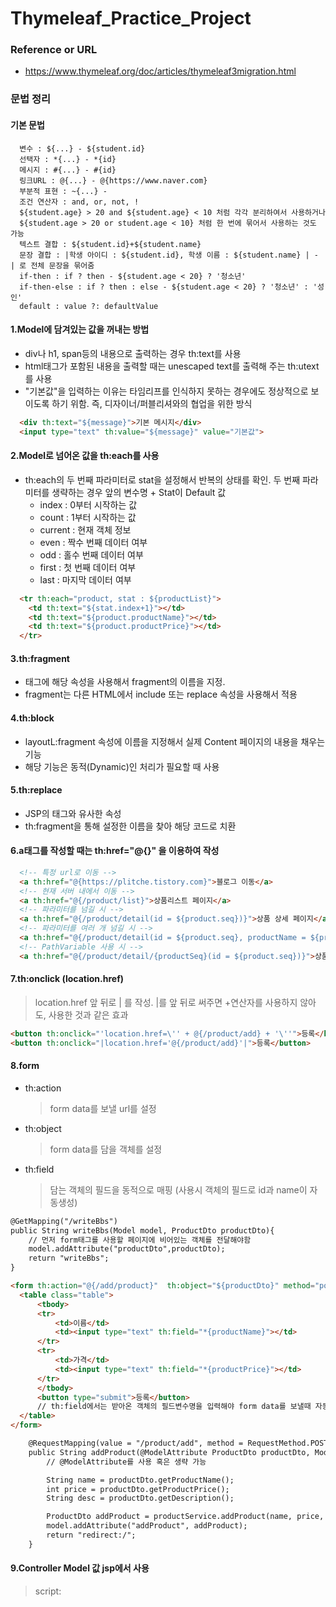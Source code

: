 # Thymeleaf_Practice_Project

### Reference or URL
- https://www.thymeleaf.org/doc/articles/thymeleaf3migration.html


### 문법 정리
#### 기본 문법
```text
  변수 : ${...} - ${student.id}
  선택자 : *{...} - *{id}
  메시지 : #{...} - #{id}
  링크URL : @{...} - @{https://www.naver.com}
  부분적 표현 : ~{...} -
  조건 연산자 : and, or, not, !
  ${student.age} > 20 and ${student.age} < 10 처럼 각각 분리하여서 사용하거나
  ${student.age > 20 or student.age < 10} 처럼 한 번에 묶어서 사용하는 것도 가능
  텍스트 결합 : ${student.id}+${student.name}
  문장 결합 : |학생 아이디 : ${student.id}, 학생 이름 : ${student.name} | - | 로 전체 문장을 묶어줌
  if-then : if ? then - ${student.age < 20} ? '청소년'
  if-then-else : if ? then : else - ${student.age < 20} ? '청소년' : '성인'
  default : value ?: defaultValue
```

#### 1.Model에 담겨있는 값을 꺼내는 방법

- div나 h1, span등의 내용으로 출력하는 경우 th:text를 사용  
- html태그가 포함된 내용을 출력할 때는 unescaped text를 출력해 주는 th:utext를 사용  
- "기본값"을 입력하는 이유는 타임리프를 인식하지 못하는 경우에도 정상적으로 보이도록 하기 위함. 즉, 디자이너/퍼블리셔와의 협업을 위한 방식  

```html
  <div th:text="${message}">기본 메시지</div>
  <input type="text" th:value="${message}" value="기본값">
```   

#### 2.Model로 넘어온 값을 th:each를 사용
- th:each의 두 번째 파라미터로 stat을 설정해서 반복의 상태를 확인. 두 번째 파라미터를 생략하는 경우 앞의 변수명 + Stat이 Default 값
    - index : 0부터 시작하는 값
    - count : 1부터 시작하는 값
    - current : 현재 객체 정보
    - even : 짝수 번째 데이터 여부
    - odd : 홀수 번째 데이터 여부
    - first : 첫 번째 데이터 여부
    - last : 마지막 데이터 여부

```html
  <tr th:each="product, stat : ${productList}">
    <td th:text="${stat.index+1}"></td>
    <td th:text="${product.productName}"></td>
    <td th:text="${product.productPrice}"></td>
  </tr>
```  

#### 3.th:fragment
  - <head>태그에 해당 속성을 사용해서 fragment의 이름을 지정.  
  - fragment는 다른 HTML에서 include 또는 replace 속성을 사용해서 적용
  
#### 4.th:block
  - layoutL:fragment 속성에 이름을 지정해서 실제 Content 페이지의 내용을 채우는 기능
  - 해당 기능은 동적(Dynamic)인 처리가 필요할 때 사용
  
#### 5.th:replace
  - JSP의 <include> 태그와 유사한 속성
  - th:fragment을 통해 설정한 이름을 찾아 해당 코드로 치환

#### 6.a태그를 작성할 때는 th:href="@{}" 을 이용하여 작성
```html
  <!-- 특정 url로 이동 -->
  <a th:href="@{https://plitche.tistory.com}">블로그 이동</a>
  <!-- 현재 서버 내에서 이동 -->
  <a th:href="@{/product/list}">상품리스트 페이지</a>
  <!-- 파라미터를 넘길 시 -->
  <a th:href="@{/product/detail(id = ${product.seq})}">상품 상세 페이지</a>
  <!-- 파라미터를 여러 개 넘길 시 -->
  <a th:href="@{/product/detail(id = ${product.seq}, productName = ${product.name}})}">상품 상세 페이지</a>
  <!-- PathVariable 사용 시 -->
  <a th:href="@{/product/detail/{productSeq}(id = ${product.seq})}">상품 상세 페이지</a>
```

#### 7.th:onclick (location.href)  
  > location.href 앞 뒤로 | 를 작성. |를 앞 뒤로 써주면 +연산자를 사용하지 않아도, 사용한 것과 같은 효과
```html
<button th:onclick="'location.href=\'' + @{/product/add} + '\''">등록</button>
<button th:onclick="|location.href='@{/product/add}'|">등록</button>
```  

#### 8.form
  - th:action
    > form data를 보낼 url를 설정
  - th:object
    > form data를 담을 객체를 설정
  - th:field
    > 담는 객체의 필드을 동적으로 매핑 (사용시 객체의 필드로 id과 name이 자동생성)


```html
@GetMapping("/writeBbs")
public String writeBbs(Model model, ProductDto productDto){
    // 먼저 form태그를 사용할 페이지에 비어있는 객체를 전달해야함
    model.addAttribute("productDto",productDto);
    return "writeBbs";
}
```  
  
```html
<form th:action="@{/add/product}"  th:object="${productDto}" method="post" >
  <table class="table">
      <tbody>
      <tr>
          <td>이름</td>
          <td><input type="text" th:field="*{productName}"></td>
      </tr>
      <tr>
          <td>가격</td>
          <td><input type="text" th:field="*{productPrice}"></td>
      </tr>
      </tbody>
      <button type="submit">등록</button>
      // th:field에서는 받아온 객체의 필드변수명을 입력해야 form data를 보낼때 자동으로 매핑
  </table>
</form>
```

```html
    @RequestMapping(value = "/product/add", method = RequestMethod.POST)
    public String addProduct(@ModelAttribute ProductDto productDto, Model model) throws Exception {
        // @ModelAttribute를 사용 혹은 생략 가능

        String name = productDto.getProductName();
        int price = productDto.getProductPrice();
        String desc = productDto.getDescription();

        ProductDto addProduct = productService.addProduct(name, price, desc);
        model.addAttribute("addProduct", addProduct);
        return "redirect:/";
    }
```

#### 9.Controller Model 값 jsp에서 사용
  > script: <script th:inline="javascript" >,
  > tag: <body th:inline="text">
  
```js
  <script th:inline="javascript">
    let result = [[${result}]]
  </script>
```
  
#### 10. th:value
  - 엘리먼트들의 value값을 지정  
  
```html
  <button th:value=”${hello}”/>  
```

#### 11. th:with
  - 변수 값을 지정해서 사용
  
```html
  <div th:with=”temp=${hello}” th:text=”${temp}”>
```
  
#### 12. th:switch
  - th:case에서 case문을 다루고 *로 case문에서 다루지 않은 모든 경우가 처리
  > java switch문의 default역할
    
```html
  <div th:switch="${hello}">
    <p th:case="'admin'">User is an administrator
    <p th:case="#{roles.manager}">User is a manager
    <p th:case="*">User is a manager
  </div>
```
